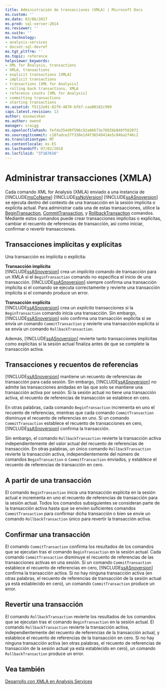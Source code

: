 ```yaml
---
title: Administración de transacciones (XMLA) | Microsoft Docs
ms.custom: ''
ms.date: 03/06/2017
ms.prod: sql-server-2014
ms.reviewer: ''
ms.suite: ''
ms.technology:
- analysis-services
- docset-sql-devref
ms.tgt_pltfrm: ''
ms.topic: reference
helpviewer_keywords:
- XML for Analysis, transactions
- XMLA, transactions
- explicit transactions [XMLA]
- implicit transactions
- transactions [XML for Analysis]
- rolling back transactions, XMLA
- reference counts [XML for Analysis]
- committing transactions
- starting transactions
ms.assetid: f5112e01-82f8-4870-bfb7-caa00182c999
caps.latest.revision: 13
author: minewiskan
ms.author: owend
manager: craigg
ms.openlocfilehash: fefda354d9f596c92a06673e7692bb840f582071
ms.sourcegitcommit: c18fadce27f330e1d4f36549414e5c84ba2f46c2
ms.translationtype: MT
ms.contentlocale: es-ES
ms.lasthandoff: 07/02/2018
ms.locfileid: "37167616"
---
```

# <a name="managing-transactions-xmla"></a>Administrar transacciones (XMLA)
  Cada comando XML for Analysis (XMLA) enviado a una instancia de [!INCLUDE[msCoName](../../includes/msconame-md.md)] [!INCLUDE[ssNoVersion](../../includes/ssnoversion-md.md)] [!INCLUDE[ssASnoversion](../../includes/ssasnoversion-md.md)] se ejecuta dentro del contexto de una transacción en la sesión implícita o explícita actual. Para administrar cada una de estas transacciones, utilice la [BeginTransaction](../xmla/xml-elements-commands/begintransaction-element-xmla.md), [CommitTransaction](../xmla/xml-elements-commands/committransaction-element-xmla.md), y [RollbackTransaction](../xmla/xml-elements-commands/rollbacktransaction-element-xmla.md) comandos. Mediante estos comandos puede crear transacciones implícitas o explícitas, cambiar el recuento de referencias de transacción, así como iniciar, confirmar o revertir transacciones.  
  
## <a name="implicit-and-explicit-transactions"></a>Transacciones implícitas y explícitas  
 Una transacción es implícita o explícita:  
  
 **Transacción implícita**  
 [!INCLUDE[ssASnoversion](../../includes/ssasnoversion-md.md)] crea un *implícita* comando de transacción para un XMLA si el `BeginTransaction` comando no especifica el inicio de una transacción. [!INCLUDE[ssASnoversion](../../includes/ssasnoversion-md.md)] siempre confirma una transacción implícita si el comando se ejecuta correctamente y revierte una transacción implícita si el comando produce un error.  
  
 **Transacción explícita**  
 [!INCLUDE[ssASnoversion](../../includes/ssasnoversion-md.md)] crea un *explícita* transacciones si la `BeginTransaction` comando inicia una transacción. Sin embargo, [!INCLUDE[ssASnoversion](../../includes/ssasnoversion-md.md)] solo confirma una transacción explícita si se envía un comando `CommitTransaction` y revierte una transacción explícita si se envía un comando `RollbackTransaction`.  
  
 Además, [!INCLUDE[ssASnoversion](../../includes/ssasnoversion-md.md)] revierte tanto transacciones implícitas como explícitas si la sesión actual finaliza antes de que se complete la transacción activa.  
  
## <a name="transactions-and-reference-counts"></a>Transacciones y recuentos de referencias  
 [!INCLUDE[ssASnoversion](../../includes/ssasnoversion-md.md)] mantiene un recuento de referencias de transacción para cada sesión. Sin embargo, [!INCLUDE[ssASnoversion](../../includes/ssasnoversion-md.md)] no admite las transacciones anidadas en las que solo se mantiene una transacción activa por sesión. Si la sesión actual no tiene una transacción activa, el recuento de referencias de transacción se establece en cero.  
  
 En otras palabras, cada comando `BeginTransaction` incrementa en uno el recuento de referencias, mientras que cada comando `CommitTransaction` disminuye el recuento de referencias en uno. Si un comando `CommitTransaction` establece el recuento de transacciones en cero, [!INCLUDE[ssASnoversion](../../includes/ssasnoversion-md.md)] confirma la transacción.  
  
 Sin embargo, el comando `RollbackTransaction` revierte la transacción activa independientemente del valor actual del recuento de referencias de transacción. En otras palabras, un único comando `RollbackTransaction` revierte la transacción activa, independientemente del número de comandos `BeginTransaction` o `CommitTransaction` enviados, y establece el recuento de referencias de transacción en cero.  
  
## <a name="beginning-a-transaction"></a>A partir de una transacción  
 El comando `BeginTransaction` inicia una transacción explícita en la sesión actual e incrementa en uno el recuento de referencias de transacción para la sesión actual. Todos los comandos subsiguientes se consideran parte de la transacción activa hasta que se envíen suficientes comandos `CommitTransaction` para confirmar dicha transacción o bien se envíe un comando `RollbackTransaction` único para revertir la transacción activa.  
  
## <a name="committing-a-transaction"></a>Confirmar una transacción  
 El comando `CommitTransaction` confirma los resultados de los comandos que se ejecutan tras el comando `BeginTransaction` en la sesión actual. Cada comando `CommitTransaction` disminuye el recuento de referencias de las transacciones activas en una sesión. Si un comando `CommitTransaction` establece el recuento de referencias en cero, [!INCLUDE[ssASnoversion](../../includes/ssasnoversion-md.md)] confirma la transacción activa. Si no hay ninguna transacción activa (en otras palabras, el recuento de referencias de transacción de la sesión actual ya está establecido en cero), un comando `CommitTransaction` produce un error.  
  
## <a name="rolling-back-a-transaction"></a>Revertir una transacción  
 El comando `RollbackTransaction` revierte los resultados de los comandos que se ejecutan tras el comando `BeginTransaction` en la sesión actual. El comando `RollbackTransaction` revierte la transacción activa, independientemente del recuento de referencias de la transacción actual, y establece el recuento de referencias de la transacción en cero. Si no hay ninguna transacción activa (en otras palabras, el recuento de referencias de transacción de la sesión actual ya está establecido en cero), un comando `RollbackTransaction` produce un error.  
  
## <a name="see-also"></a>Vea también  
 [Desarrollo con XMLA en Analysis Services](developing-with-xmla-in-analysis-services.md)  
  
  
